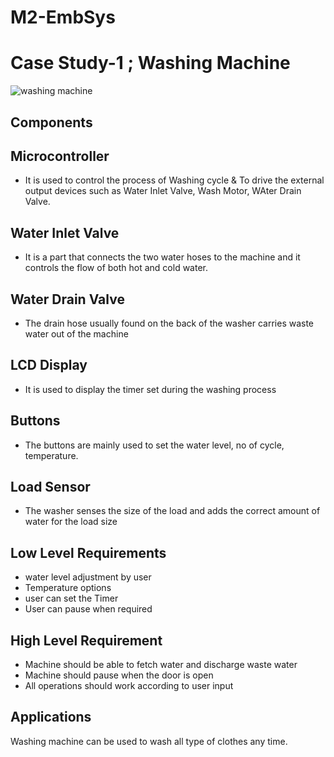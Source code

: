 # M2-EmbSys

# Case Study-1 ; Washing Machine

![washing machine](https://user-images.githubusercontent.com/98897973/154857873-59082830-e660-4595-ab7f-5df5660baa8a.png)

## Components
##  Microcontroller
   * It is used to control the process of Washing cycle & To drive the external output devices such as Water Inlet Valve, Wash Motor, WAter Drain Valve.
##  Water Inlet Valve 
   * It is a part that connects the two water hoses to the machine and it controls the flow of both hot and cold water.
##  Water Drain Valve
   * The drain hose usually found on the back of the washer carries waste water out of the machine
## LCD Display
   * It is used to display the timer set during the washing process
## Buttons 
   * The buttons are mainly used to set the water level, no of cycle, temperature.
## Load Sensor
   * The washer senses the size of the load and adds the correct amount of water for the load size

## Low Level Requirements
  * water level adjustment by user
  * Temperature options
  * user can set the Timer
  * User can pause when required


## High Level Requirement
   * Machine should be able to fetch water and discharge waste water
   * Machine should pause when the door is open
   * All operations should work according to user input
   
## Applications
  Washing machine can be used to wash all type of clothes any time.
